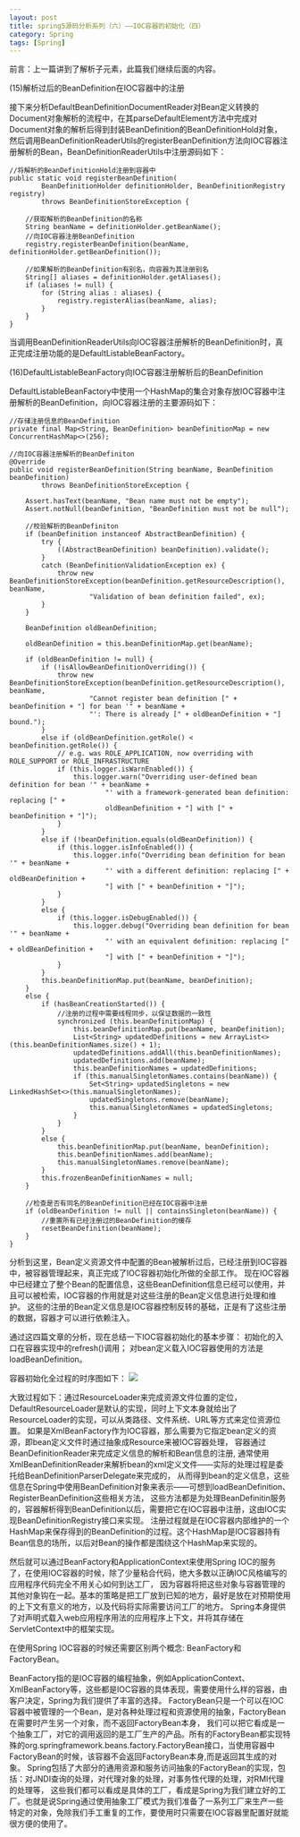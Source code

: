 ```yaml
---
layout: post
title: spring5源码分析系列（六）——IOC容器的初始化（四）
category: Spring
tags: [Spring]
---
```


前言：上一篇讲到了解析<list>子元素，此篇我们继续后面的内容。

(15)解析过后的BeanDefinition在IOC容器中的注册

接下来分析DefaultBeanDefinitionDocumentReader对Bean定义转换的Document对象解析的流程中，在其parseDefaultElement方法中完成对Document对象的解析后得到封装BeanDefinition的BeanDefinitionHold对象，
然后调用BeanDefinitionReaderUtils的registerBeanDefinition方法向IOC容器注册解析的Bean，BeanDefinitionReaderUtils中注册源码如下：

```
//将解析的BeanDefinitionHold注册到容器中
public static void registerBeanDefinition(
        BeanDefinitionHolder definitionHolder, BeanDefinitionRegistry registry)
        throws BeanDefinitionStoreException {

    //获取解析的BeanDefinition的名称
    String beanName = definitionHolder.getBeanName();
    //向IOC容器注册BeanDefinition
    registry.registerBeanDefinition(beanName, definitionHolder.getBeanDefinition());

    //如果解析的BeanDefinition有别名，向容器为其注册别名
    String[] aliases = definitionHolder.getAliases();
    if (aliases != null) {
        for (String alias : aliases) {
            registry.registerAlias(beanName, alias);
        }
    }
}
```

当调用BeanDefinitionReaderUtils向IOC容器注册解析的BeanDefinition时，真正完成注册功能的是DefaultListableBeanFactory。

(16)DefaultListableBeanFactory向IOC容器注册解析后的BeanDefinition

DefaultListableBeanFactory中使用一个HashMap的集合对象存放IOC容器中注册解析的BeanDefinition，向IOC容器注册的主要源码如下：

```
//存储注册信息的BeanDefinition
private final Map<String, BeanDefinition> beanDefinitionMap = new ConcurrentHashMap<>(256);

//向IOC容器注册解析的BeanDefiniton
@Override
public void registerBeanDefinition(String beanName, BeanDefinition beanDefinition)
        throws BeanDefinitionStoreException {

    Assert.hasText(beanName, "Bean name must not be empty");
    Assert.notNull(beanDefinition, "BeanDefinition must not be null");

    //校验解析的BeanDefiniton
    if (beanDefinition instanceof AbstractBeanDefinition) {
        try {
            ((AbstractBeanDefinition) beanDefinition).validate();
        }
        catch (BeanDefinitionValidationException ex) {
            throw new BeanDefinitionStoreException(beanDefinition.getResourceDescription(), beanName,
                    "Validation of bean definition failed", ex);
        }
    }

    BeanDefinition oldBeanDefinition;

    oldBeanDefinition = this.beanDefinitionMap.get(beanName);

    if (oldBeanDefinition != null) {
        if (!isAllowBeanDefinitionOverriding()) {
            throw new BeanDefinitionStoreException(beanDefinition.getResourceDescription(), beanName,
                    "Cannot register bean definition [" + beanDefinition + "] for bean '" + beanName +
                    "': There is already [" + oldBeanDefinition + "] bound.");
        }
        else if (oldBeanDefinition.getRole() < beanDefinition.getRole()) {
            // e.g. was ROLE_APPLICATION, now overriding with ROLE_SUPPORT or ROLE_INFRASTRUCTURE
            if (this.logger.isWarnEnabled()) {
                this.logger.warn("Overriding user-defined bean definition for bean '" + beanName +
                        "' with a framework-generated bean definition: replacing [" +
                        oldBeanDefinition + "] with [" + beanDefinition + "]");
            }
        }
        else if (!beanDefinition.equals(oldBeanDefinition)) {
            if (this.logger.isInfoEnabled()) {
                this.logger.info("Overriding bean definition for bean '" + beanName +
                        "' with a different definition: replacing [" + oldBeanDefinition +
                        "] with [" + beanDefinition + "]");
            }
        }
        else {
            if (this.logger.isDebugEnabled()) {
                this.logger.debug("Overriding bean definition for bean '" + beanName +
                        "' with an equivalent definition: replacing [" + oldBeanDefinition +
                        "] with [" + beanDefinition + "]");
            }
        }
        this.beanDefinitionMap.put(beanName, beanDefinition);
    }
    else {
        if (hasBeanCreationStarted()) {
            //注册的过程中需要线程同步，以保证数据的一致性
            synchronized (this.beanDefinitionMap) {
                this.beanDefinitionMap.put(beanName, beanDefinition);
                List<String> updatedDefinitions = new ArrayList<>(this.beanDefinitionNames.size() + 1);
                updatedDefinitions.addAll(this.beanDefinitionNames);
                updatedDefinitions.add(beanName);
                this.beanDefinitionNames = updatedDefinitions;
                if (this.manualSingletonNames.contains(beanName)) {
                    Set<String> updatedSingletons = new LinkedHashSet<>(this.manualSingletonNames);
                    updatedSingletons.remove(beanName);
                    this.manualSingletonNames = updatedSingletons;
                }
            }
        }
        else {
            this.beanDefinitionMap.put(beanName, beanDefinition);
            this.beanDefinitionNames.add(beanName);
            this.manualSingletonNames.remove(beanName);
        }
        this.frozenBeanDefinitionNames = null;
    }

    //检查是否有同名的BeanDefinition已经在IOC容器中注册
    if (oldBeanDefinition != null || containsSingleton(beanName)) {
        //重置所有已经注册过的BeanDefinition的缓存
        resetBeanDefinition(beanName);
    }
}
```

分析到这里，Bean定义资源文件中配置的Bean被解析过后，已经注册到IOC容器中，被容器管理起来，真正完成了IOC容器初始化所做的全部工作。
现在IOC容器中已经建立了整个Bean的配置信息，这些BeanDefinition信息已经可以使用，并且可以被检索，IOC容器的作用就是对这些注册的Bean定义信息进行处理和维护。
这些的注册的Bean定义信息是IOC容器控制反转的基础，正是有了这些注册的数据，容器才可以进行依赖注入。

通过这四篇文章的分析，现在总结一下IOC容器初始化的基本步骤：
初始化的入口在容器实现中的refresh()调用；
对bean定义载入IOC容器使用的方法是loadBeanDefinition。

容器初始化全过程的时序图如下：
![](https://yaofengdoit.github.io/assets/images/2019/spring/6-1.png)

大致过程如下：通过ResourceLoader来完成资源文件位置的定位，DefaultResourceLoader是默认的实现，同时上下文本身就给出了ResourceLoader的实现，可以从类路径、文件系统、URL等方式来定位资源位置。
如果是XmlBeanFactory作为IOC容器，那么需要为它指定bean定义的资源，即bean定义文件时通过抽象成Resource来被IOC容器处理，
容器通过BeanDefinitionReader来完成定义信息的解析和Bean信息的注册, 通常使用XmlBeanDefinitionReader来解析bean的xml定义文件——实际的处理过程是委托给BeanDefinitionParserDelegate来完成的，
从而得到bean的定义信息，这些信息在Spring中使用BeanDefinition对象来表示——可想到loadBeanDefinition、RegisterBeanDefinition这些相关方法，
这些方法都是为处理BeanDefinitin服务的，容器解析得到BeanDefinition以后，需要把它在IOC容器中注册，这由IOC实现BeanDefinitionRegistry接口来实现。
注册过程就是在IOC容器内部维护的一个HashMap来保存得到的BeanDefinition的过程。这个HashMap是IOC容器持有Bean信息的场所，以后对Bean的操作都是围绕这个HashMap来实现的。

然后就可以通过BeanFactory和ApplicationContext来使用Spring IOC的服务了，在使用IOC容器的时候，除了少量粘合代码，绝大多数以正确IOC风格编写的应用程序代码完全不用关心如何到达工厂，
因为容器将把这些对象与容器管理的其他对象钩在一起。基本的策略是把工厂放到已知的地方，最好是放在对预期使用的上下文有意义的地方，以及代码将实际需要访问工厂的地方。 
Spring本身提供了对声明式载入web应用程序用法的应用程序上下文，并将其存储在ServletContext中的框架实现。

在使用Spring IOC容器的时候还需要区别两个概念: BeanFactory和FactoryBean。

BeanFactory指的是IOC容器的编程抽象，例如ApplicationContext、XmlBeanFactory等，这些都是IOC容器的具体表现，需要使用什么样的容器，由客户决定，Spring为我们提供了丰富的选择。
FactoryBean只是一个可以在IOC容器中被管理的一个Bean，是对各种处理过程和资源使用的抽象，FactoryBean在需要时产生另一个对象，而不返回FactoryBean本身，
我们可以把它看成是一个抽象工厂，对它的调用返回的是工厂生产的产品。所有的FactoryBean都实现特殊的org.springframework.beans.factory.FactoryBean接口，当使用容器中FactoryBean的时候，该容器不会返回FactoryBean本身,而是返回其生成的对象。
Spring包括了大部分的通用资源和服务访问抽象的FactoryBean的实现，包括：对JNDI查询的处理，对代理对象的处理，对事务性代理的处理，对RMI代理的处理等，
这些我们都可以看成是具体的工厂，看成是Spring为我们建立好的工厂。也就是说Spring通过使用抽象工厂模式为我们准备了一系列工厂来生产一些特定的对象，免除我们手工重复的工作，要使用时只需要在IOC容器里配置好就能很方便的使用了。






